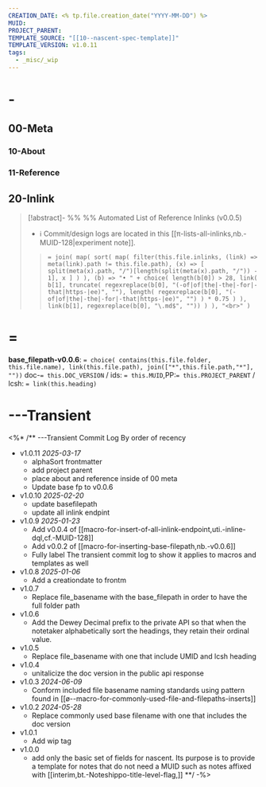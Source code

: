 ```yaml
---
CREATION_DATE: <% tp.file.creation_date("YYYY-MM-DD") %>
MUID: 
PROJECT_PARENT: 
TEMPLATE_SOURCE: "[[10--nascent-spec-template]]"
TEMPLATE_VERSION: v1.0.11
tags:
  - _misc/_wip
---
```


# -

## 00-Meta
### 10-About

### 11-Reference

## 20-Inlink

> [!abstract]- %%  %% Automated List of Reference Inlinks (v0.0.5)
> * ℹ Commit/design logs are located in this [[π-lists-all-inlinks,nb.-MUID-128|experiment note]]. 
> >`= join( map( sort( map( filter(this.file.inlinks, (link) => meta(link).path != this.file.path), (x) => [ split(meta(x).path, "/")[length(split(meta(x).path, "/")) - 1], x ] ) ), (b) => "• " + choice( length(b[0]) > 28, link( b[1], truncate( regexreplace(b[0], "(-of|of|the|-the|-for|-that|https-|ee)", ""), length( regexreplace(b[0], "(-of|of|the|-the|-for|-that|https-|ee)", "") ) * 0.75 ) ), link(b[1], regexreplace(b[0], "\.md$", "")) ) ), "<br>" )`


# =

**base_filepath-v0.0.6**: `= choice( contains(this.file.folder, this.file.name), link(this.file.path), join(["*",this.file.path,"*"], ""))` doc-`= this.DOC_VERSION` / ids: `= this.MUID`,PP:`= this.PROJECT_PARENT` / lcsh: `= link(this.heading)`






# ---Transient

<%* /** ---Transient Commit Log 
By order of recency
* v1.0.11 *2025-03-17*
	* alphaSort frontmatter
	* add project parent
	* place about and reference inside of 00 meta
	* Update base fp to v0.0.6
* v1.0.10 *2025-02-20*
	* update basefilepath
	* update all inlink endpint
* v1.0.9 *2025-01-23*
	* Add v0.0.4 of [[macro-for-insert-of-all-inlink-endpoint,uti.-inline-dql,cf.-MUID-128]]
	* Add v0.0.2 of [[macro-for-inserting-base-filepath,nb.-v0.0.6]]
	* Fully label The transient commit log to show it applies to macros and templates as well
* v1.0.8 *2025-01-06*
	* Add a creationdate to frontm
* v1.0.7
	* Replace file_basename with the base_filepath in order to have the full folder path
* v1.0.6
	* Add the Dewey Decimal prefix to the private API so that when the notetaker alphabetically sort the headings, they retain their ordinal value. 
* v1.0.5
	* Replace file_basename with one that include UMID and lcsh heading
* v1.0.4
  * unitalicize the doc version in the public api response
* v1.0.3 *2024-06-09*
  * Conform included file basename naming standards using pattern found in [[ø--macro-for-commonly-used-file-and-filepaths-inserts]]
* v1.0.2 *2024-05-28*
  * Replace commonly used base filename with one that includes the doc version
* v1.0.1
  * Add wip tag
* v1.0.0
  * add only the basic set of fields for nascent. Its purpose is to provide a template for notes that do not need a MUID such as notes affixed with [[interim,bt.-Noteshippo-title-level-flag,]]
**/ -%>
